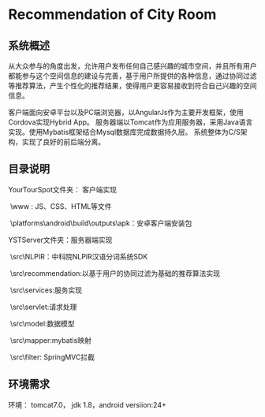 # Recommendation of City Room

## 系统概述
从大众参与的角度出发，允许用户发布任何自己感兴趣的城市空间，并且所有用户都能参与这个空间信息的建设与完善，基于用户所提供的各种信息，通过协同过滤等推荐算法，产生个性化的推荐结果，使得用户更容易接收到符合自己兴趣的空间信息。

客户端面向安卓平台以及PC端浏览器，以AngularJs作为主要开发框架，使用Cordova实现Hybrid App。
服务器端以Tomcat作为应用服务器，采用Java语言实现。使用Mybatis框架结合Mysql数据库完成数据持久层。
系统整体为C/S架构，实现了良好的前后端分离。

## 目录说明

YourTourSpot文件夹： 客户端实现

​    \www : JS、CSS、HTML等文件

​    \platforms\android\build\outputs\apk：安卓客户端安装包

YSTServer文件夹：服务器端实现

​    \src\NLPIR：中科院NLPIR汉语分词系统SDK

​    \src\recommendation:以基于用户的协同过滤为基础的推荐算法实现

​    \src\services:服务实现

​    \src\servlet:请求处理

​    \src\model:数据模型

​    \src\mapper:mybatis映射

​    \src\filter: SpringMVC拦截




## 环境需求

环境： tomcat7.0， jdk 1.8，android versiion:24+

